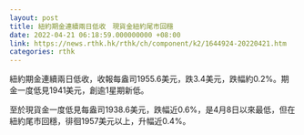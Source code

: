 ```yaml
---
layout: post
title: 紐約期金連續兩日低收　現貨金紐約尾市回穩
date: 2022-04-21 06:18:59.000000000 +08:00
link: https://news.rthk.hk/rthk/ch/component/k2/1644924-20220421.htm
categories: rthk
---
```


紐約期金連續兩日低收，收報每盎司1955.6美元，跌3.4美元，跌幅約0.2%。期金一度低見1941美元，創逾1星期新低。

至於現貨金一度低見每盎司1938.6美元，跌幅近0.6%，是4月8日以來最低，但在紐約尾市回穩，徘徊1957美元以上，升幅近0.4%。
